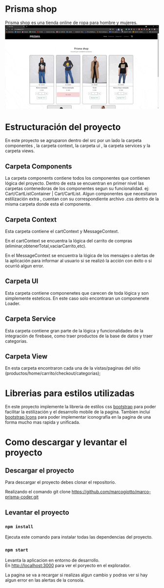 # Prisma shop

Prisma shop es una tienda online de ropa para hombre y mujeres.
![Prisma shop gif](https://github.com/marcogiotto/prisma-coder/blob/master/public/gif/prisma-shop.gif)

# Estructuración del proyecto

En este proyecto se agruparon dentro del src por un lado la carpeta componentes , la carpeta context, la carpeta ui , la carpeta services y la carpeta views.

## Carpeta Components
La carpeta components contiene todos los componentes que contienen lógica del proyecto. Dentro de esta se encuentran en primer nivel las carpetas contenedoras de los componentes segun su funcionalidad. ej: Cart/CartListContainer | Cart/CartList.
Algun componentes que necesitaron estilización extra , cuentan con su correspondiente archivo .css dentro de la misma carpeta donde esta el componente.

## Carpeta Context
Esta carpeta contiene el cartContext y MessageContext. 

En el cartContext se encuentra la lógica del carrito de compras (eliminar,obtenerTotal,vaciarCarrito,etc).

En el MessageContext se encuentra la lógica de los mensajes o alertas de la aplicación para informar al usuario si se realizó la acción con éxito o si ocurrió algun error.

## Carpeta UI
Esta carpeta contiene componenetes que carecen de toda lógica y son simplemente esteticos. En este caso solo encontraran un componenete Loader.

## Carpeta Service
Esta carpeta contiene gran parte de la lógica y funcionalidades de la integración de firebase, como traer productos de la base de datos y traer categorias. 


## Carpeta View
En esta carpeta encontraron cada una de la vistas/paginas del sitio (productos/home/carrito/checkout/categorias);


# Librerias para estilos utilizadas

En este proyecto implemente la libreria de estilos css  [bootstrap](https://getbootstrap.com/) para poder facilitar la estilización y el desarrollo mobile de la pagina. Tambien incluí [bootstrap Icons](https://icons.getbootstrap.com/) para poder implementar iconografía en la pagina de una forma mucho mas rapida y unificada.




# Como descargar y levantar el proyecto

## Descargar el proyecto
Para descargar el proyecto debes clonar el repositorio. 

Realizando el comando git clone https://github.com/marcogiotto/marco-prisma-coder.git

## Levantar el proyecto

### `npm install`
Ejecuta este comando para instalar todas las dependencias del proyecto.

### `npm start`

Levanta la aplicacion en entorno de desarrollo.\
En [http://localhost:3000](http://localhost:3000) para ver el poryecto en el explorador.

La pagina se va a recargar si realizas algun cambio y 
podras ver si hay algun error en las alertas de la consola.


